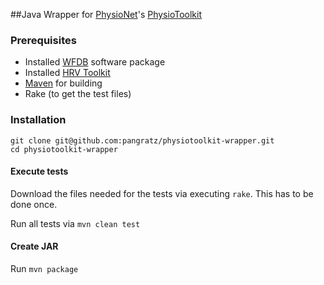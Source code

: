 ##Java Wrapper for [PhysioNet](http://www.physionet.org/)'s [PhysioToolkit](http://www.physionet.org/physiotools/)

### Prerequisites

- Installed [WFDB](http://www.physionet.org/physiotools/wfdb.shtml) software package
- Installed [HRV Toolkit](http://www.physionet.org/tutorials/hrv-toolkit/)
- [Maven](http://maven.apache.org/) for building
- Rake (to get the test files)

### Installation

```
git clone git@github.com:pangratz/physiotoolkit-wrapper.git
cd physiotoolkit-wrapper
```

#### Execute tests

Download the files needed for the tests via executing ```rake```. This has to be done once.

Run all tests via ```mvn clean test```

#### Create JAR

Run ````mvn package````
